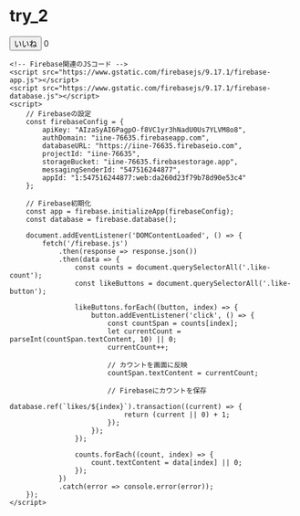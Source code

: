 # try_2

<!DOCTYPE html>
<html lang="en">
<head>
    <meta charset="UTF-8">
    <meta http-equiv="X-UA-Compatible" content="IE=edge">
    <meta name="viewport" content="width=device-width, initial-scale=1.0">
    <title>いいね機能</title>
    <style>
        .like-item {
            margin-bottom: 10px;
        }
    </style>
</head>
<body>
    <div class="like-container">
        <!-- 10個のいいねボタン -->
        <?php for ($i = 0; $i < 10; $i++) { ?>
        <div class="like-item">
            <button class="like-button" data-index="<?php echo $i; ?>">いいね</button>
            <span class="like-count">0</span>
        </div>
        <?php } ?>
    </div>

    <!-- Firebase関連のJSコード -->
    <script src="https://www.gstatic.com/firebasejs/9.17.1/firebase-app.js"></script>
    <script src="https://www.gstatic.com/firebasejs/9.17.1/firebase-database.js"></script>
    <script>
        // Firebaseの設定
        const firebaseConfig = {
            apiKey: "AIzaSyAI6PagpO-f8VC1yr3hNadU0Us7YLVM8o8",
            authDomain: "iine-76635.firebaseapp.com",
            databaseURL: "https://iine-76635.firebaseio.com",
            projectId: "iine-76635",
            storageBucket: "iine-76635.firebasestorage.app",
            messagingSenderId: "547516244877",
            appId: "1:547516244877:web:da260d23f79b78d90e53c4"
        };

        // Firebase初期化
        const app = firebase.initializeApp(firebaseConfig);
        const database = firebase.database();

        document.addEventListener('DOMContentLoaded', () => {
            fetch('/firebase.js')
                .then(response => response.json())
                .then(data => {
                    const counts = document.querySelectorAll('.like-count');
                    const likeButtons = document.querySelectorAll('.like-button');

                    likeButtons.forEach((button, index) => {
                        button.addEventListener('click', () => {
                            const countSpan = counts[index];
                            let currentCount = parseInt(countSpan.textContent, 10) || 0;
                            currentCount++;

                            // カウントを画面に反映
                            countSpan.textContent = currentCount;

                            // Firebaseにカウントを保存
                            database.ref(`likes/${index}`).transaction((current) => {
                                return (current || 0) + 1;
                            });
                        });
                    });

                    counts.forEach((count, index) => {
                        count.textContent = data[index] || 0;
                    });
                })
                .catch(error => console.error(error));
        });
    </script>
</body>
</html>

